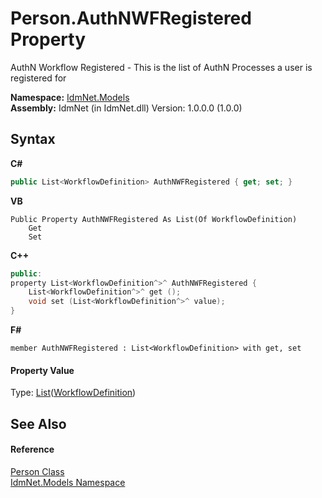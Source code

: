 # Person.AuthNWFRegistered Property 
 

AuthN Workflow Registered - This is the list of AuthN Processes a user is registered for

**Namespace:**&nbsp;<a href="N_IdmNet_Models">IdmNet.Models</a><br />**Assembly:**&nbsp;IdmNet (in IdmNet.dll) Version: 1.0.0.0 (1.0.0)

## Syntax

**C#**<br />
``` C#
public List<WorkflowDefinition> AuthNWFRegistered { get; set; }
```

**VB**<br />
``` VB
Public Property AuthNWFRegistered As List(Of WorkflowDefinition)
	Get
	Set
```

**C++**<br />
``` C++
public:
property List<WorkflowDefinition^>^ AuthNWFRegistered {
	List<WorkflowDefinition^>^ get ();
	void set (List<WorkflowDefinition^>^ value);
}
```

**F#**<br />
``` F#
member AuthNWFRegistered : List<WorkflowDefinition> with get, set

```


#### Property Value
Type: <a href="http://msdn2.microsoft.com/en-us/library/6sh2ey19" target="_blank">List</a>(<a href="T_IdmNet_Models_WorkflowDefinition">WorkflowDefinition</a>)

## See Also


#### Reference
<a href="T_IdmNet_Models_Person">Person Class</a><br /><a href="N_IdmNet_Models">IdmNet.Models Namespace</a><br />